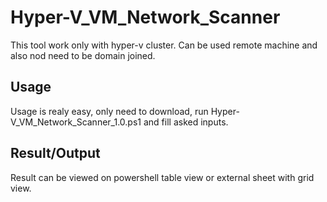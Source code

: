 # Hyper-V_VM_Network_Scanner
This tool work only with hyper-v cluster. Can be used remote machine and also nod need to be domain joined.
## Usage
Usage is realy easy, only need to download, run Hyper-V_VM_Network_Scanner_1.0.ps1 and fill asked inputs.
## Result/Output
Result can be viewed on powershell table view or external sheet with grid view.
